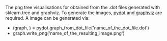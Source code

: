 The png tree visualisations for obtained from the .dot files generated with sklearn.tree and graphviz.
To generate the images, [pydot](https://anaconda.org/anaconda/pydot) and [graphviz](https://anaconda.org/anaconda/graphviz) are required. A image can be generated via:
- (graph, ) = pydot.graph_from_dot_file('name_of_the_dot_file.dot')
- graph.write_png('name_of_the_resulting_image.png')
